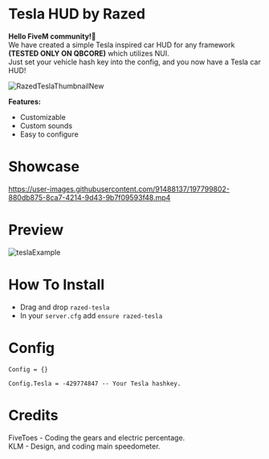 # Tesla HUD by Razed
**Hello FiveM community!👋**\
We have created a simple Tesla inspired car HUD for any framework **(TESTED ONLY ON QBCORE)** which utilizes NUI.\
Just set your vehicle hash key into the config, and you now have a Tesla car HUD!

![RazedTeslaThumbnailNew](https://user-images.githubusercontent.com/91488137/197804626-d002a7be-5c90-4380-ad03-7c7fe507d9d4.png)

**Features:**

* Customizable
* Custom sounds
* Easy to configure


# Showcase
https://user-images.githubusercontent.com/91488137/197799802-880db875-8ca7-4214-9d43-9b7f09593f48.mp4

# Preview
![teslaExample](https://user-images.githubusercontent.com/91488137/197805932-0820c565-78d9-4765-8d40-73596f0ffadc.png)


# How To Install
* Drag and drop `razed-tesla`
* In your `server.cfg` add `ensure razed-tesla`


# Config
```
Config = {}

Config.Tesla = -429774847 -- Your Tesla hashkey.
```


# Credits
FiveToes - Coding the gears and electric percentage.\
KLM - Design, and coding main speedometer.
